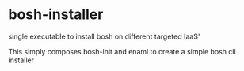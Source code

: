 # bosh-installer
single executable to install bosh on different targeted IaaS'


This simply composes bosh-init and enaml to create a simple bosh cli installer
